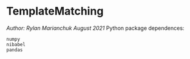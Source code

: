 # TemplateMatching

*Author: Rylan Marianchuk*
*August 2021*
Python package dependences:
```
numpy
nibabel
pandas
```
